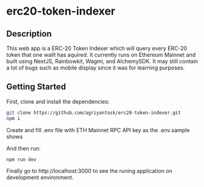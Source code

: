 # erc20-token-indexer

## Description
This web app is a ERC-20 Token Indexer which will query every ERC-20 token that one wallt has aquired. It currently runs on Ethereum Mainnet and built using NextJS, Rainbowkit, Wagmi, and AlchemySDK. It may still contain a lot of bugs such as mobile display since it was for learning purposes.

## Getting Started

First, clone and install the dependencies:

```bash
git clone https://github.com/agriyantosk/erc20-token-indexer.git
npm i
```
Create and fill .env file with ETH Mainnet RPC API key as the .env.sample shows

And then run:
```bash
npm run dev
```

Finally go to http://localhost:3000 to see the runing application on development environment.
